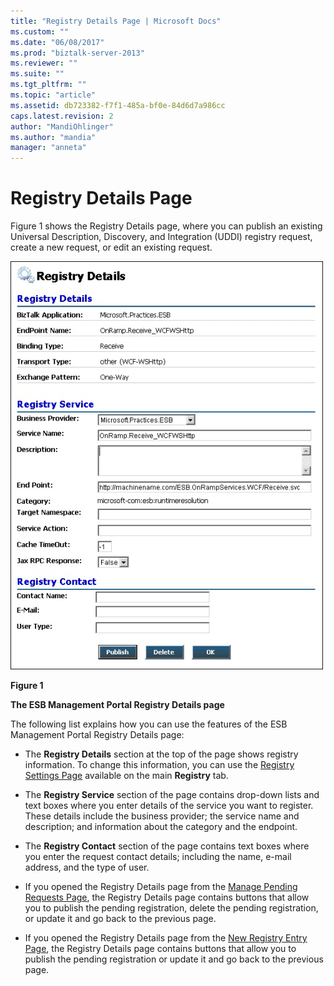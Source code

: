 ```yaml
---
title: "Registry Details Page | Microsoft Docs"
ms.custom: ""
ms.date: "06/08/2017"
ms.prod: "biztalk-server-2013"
ms.reviewer: ""
ms.suite: ""
ms.tgt_pltfrm: ""
ms.topic: "article"
ms.assetid: db723382-f7f1-485a-bf0e-84d6d7a986cc
caps.latest.revision: 2
author: "MandiOhlinger"
ms.author: "mandia"
manager: "anneta"
---
```

# Registry Details Page
Figure 1 shows the Registry Details page, where you can publish an existing Universal Description, Discovery, and Integration (UDDI) registry request, create a new request, or edit an existing request.  
  
 ![Registry Details Page](../esb-toolkit/media/ch8-registrydetailspage.gif "Ch8-RegistryDetailsPage")  
  
 **Figure 1**  
  
 **The ESB Management Portal Registry Details page**  
  
 The following list explains how you can use the features of the ESB Management Portal Registry Details page:  
  
-   The **Registry Details** section at the top of the page shows registry information. To change this information, you can use the [Registry Settings Page](../esb-toolkit/registry-settings-page.md) available on the main **Registry** tab.  
  
-   The **Registry Service** section of the page contains drop-down lists and text boxes where you enter details of the service you want to register. These details include the business provider; the service name and description; and information about the category and the endpoint.  
  
-   The **Registry Contact** section of the page contains text boxes where you enter the request contact details; including the name, e-mail address, and the type of user.  
  
-   If you opened the Registry Details page from the [Manage Pending Requests Page](../esb-toolkit/manage-pending-requests-page.md), the Registry Details page contains buttons that allow you to publish the pending registration, delete the pending registration, or update it and go back to the previous page.  
  
-   If you opened the Registry Details page from the [New Registry Entry Page](../esb-toolkit/new-registry-entry-page.md), the Registry Details page contains buttons that allow you to publish the pending registration or update it and go back to the previous page.